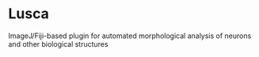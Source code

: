 # Lusca
ImageJ/Fiji-based plugin for automated morphological analysis of neurons and other biological structures
